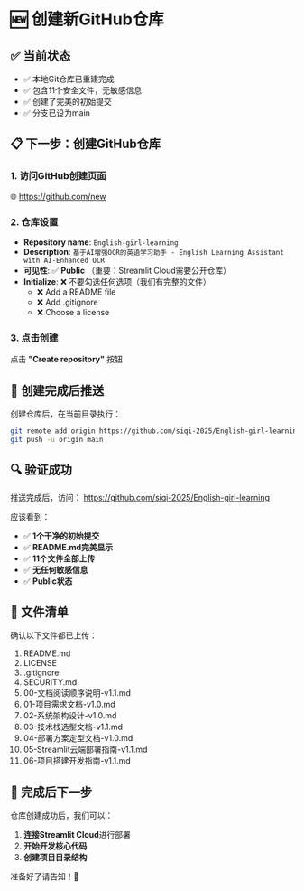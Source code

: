 # 🆕 创建新GitHub仓库

## ✅ 当前状态
- ✅ 本地Git仓库已重建完成
- ✅ 包含11个安全文件，无敏感信息
- ✅ 创建了完美的初始提交
- ✅ 分支已设为main

## 📋 下一步：创建GitHub仓库

### 1. 访问GitHub创建页面
🌐 https://github.com/new

### 2. 仓库设置
- **Repository name**: `English-girl-learning`
- **Description**: `基于AI增强OCR的英语学习助手 - English Learning Assistant with AI-Enhanced OCR`
- **可见性**: ✅ **Public** （重要：Streamlit Cloud需要公开仓库）
- **Initialize**: ❌ 不要勾选任何选项（我们有完整的文件）
  - ❌ Add a README file
  - ❌ Add .gitignore  
  - ❌ Choose a license

### 3. 点击创建
点击 **"Create repository"** 按钮

## 🚀 创建完成后推送

创建仓库后，在当前目录执行：

```bash
git remote add origin https://github.com/siqi-2025/English-girl-learning.git
git push -u origin main
```

## 🔍 验证成功

推送完成后，访问：
https://github.com/siqi-2025/English-girl-learning

应该看到：
- ✅ **1个干净的初始提交**
- ✅ **README.md完美显示**
- ✅ **11个文件全部上传**
- ✅ **无任何敏感信息**
- ✅ **Public状态**

## 📁 文件清单

确认以下文件都已上传：
1. README.md
2. LICENSE
3. .gitignore
4. SECURITY.md
5. 00-文档阅读顺序说明-v1.1.md
6. 01-项目需求文档-v1.0.md
7. 02-系统架构设计-v1.0.md
8. 03-技术栈选型文档-v1.1.md
9. 04-部署方案定型文档-v1.0.md
10. 05-Streamlit云端部署指南-v1.1.md
11. 06-项目搭建开发指南-v1.1.md

## 🎯 完成后下一步

仓库创建成功后，我们可以：
1. **连接Streamlit Cloud**进行部署
2. **开始开发核心代码**
3. **创建项目目录结构**

准备好了请告知！🚀